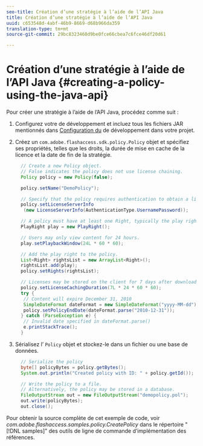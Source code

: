 ```yaml
---
seo-title: Création d’une stratégie à l’aide de l’API Java
title: Création d’une stratégie à l’aide de l’API Java
uuid: c653548d-4abf-46b9-8669-d68b966da359
translation-type: tm+mt
source-git-commit: 29bc8323460d9be0fce66cbea7c6fce46df20d61

---
```



# Création d’une stratégie à l’aide de l’API Java {#creating-a-policy-using-the-java-api}

Pour créer une stratégie à l’aide de l’API Java, procédez comme suit :

1. Configurez votre  de développement   et incluez tous les fichiers JAR mentionnés dans [Configuration du](../../aaxs-protecting-content/content-setting-up-the-sdk/content-setting-up-the-dev-env.md) de développement  dans votre projet.
1. Créez un `com.adobe.flashaccess.sdk.policy.Policy` objet et spécifiez ses propriétés, telles que les droits, la durée de mise en cache de la licence et la date de fin de la stratégie.

   ```java
     // Create a new Policy object.  
     // False indicates the policy does not use license chaining.  
     Policy policy = new Policy(false);  
   
     policy.setName("DemoPolicy");  
   
     // Specify that the policy requires authentication to obtain a license.  
     policy.setLicenseServerInfo  
      (new LicenseServerInfo(AuthenticationType.UsernamePassword));  
   
     // A policy must have at least one Right, typically the play right  
     PlayRight play = new PlayRight();  
   
     // Users may only view content for 24 hours.  
     play.setPlaybackWindow(24L * 60 * 60);  
   
     // Add the play right to the policy.  
     List<Right> rightsList = new ArrayList<Right>();  
     rightsList.add(play);  
     policy.setRights(rightsList);  
   
     // Licenses may be stored on the client for 7 days after downloading  
     policy.setLicenseCachingDuration(7L * 24 * 60 * 60);  
     try {  
      // Content will expire December 31, 2010  
      SimpleDateFormat dateFormat = new SimpleDateFormat("yyyy-MM-dd");  
      policy.setPolicyEndDate(dateFormat.parse("2010-12-31"));  
     } catch (ParseException e) {  
      // Invalid date specified in dateFormat.parse()  
      e.printStackTrace();  
     }
   ```

1. Sérialisez l’ `Policy` objet et stockez-le dans un fichier ou une base de données.

   ```java
     // Serialize the policy  
     byte[] policyBytes = policy.getBytes();  
     System.out.println("Created policy with ID: " + policy.getId());  
   
     // Write the policy to a file.   
     // Alternatively, the policy may be stored in a database.  
     FileOutputStream out = new FileOutputStream("demopolicy.pol");  
     out.write(policyBytes);  
     out.close();
   ```

Pour obtenir la source complète de cet exemple de code, voir *com.adobe.flashaccess.samples.policy.CreatePolicy* dans le répertoire &quot; [!DNL samples]&quot; des outils de ligne de commande d’implémentation des références.
